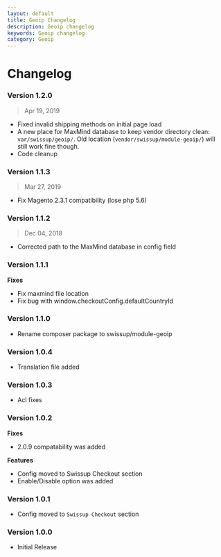 ```yaml
---
layout: default
title: Geoip Changelog
description: Geoip changelog
keywords: Geoip changelog
category: Geoip
---
```


# Changelog

### Version 1.2.0

> Apr 19, 2019

 -  Fixed invalid shipping methods on initial page load
 -  A new place for MaxMind database to keep vendor directory clean: `var/swissup/geoip/`.
    Old location (`vendor/swissup/module-geoip/`) will still work fine though.
 -  Code cleanup

### Version 1.1.3

> Mar 27, 2019

 -  Fix Magento 2.3.1 compatibility (lose php 5.6)

### Version 1.1.2

> Dec 04, 2018

 -  Corrected path to the MaxMind database in config field

### Version 1.1.1

**Fixes**
 -  Fix maxmind file location
 -  Fix bug with window.checkoutConfig.defaultCountryId

### Version 1.1.0

 -  Rename composer package to swissup/module-geoip

### Version 1.0.4

 -  Translation file added

### Version 1.0.3

 -  Acl fixes

### Version 1.0.2

**Fixes**

 -  2.0.9 compatability was added

**Features**

 -  Config moved to Swissup Checkout section
 -  Enable/Disable option was added

### Version 1.0.1

 -  Config moved to `Swissup Checkout` section

### Version 1.0.0

 -  Initial Release
